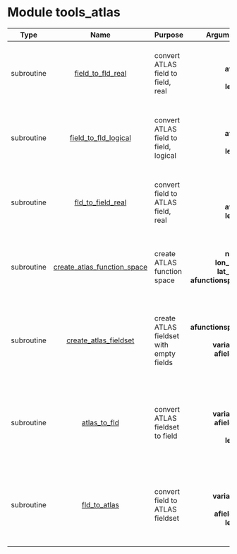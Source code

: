 # Module tools_atlas

| Type | Name | Purpose | Arguments |     | Type | Intent |
| :--: | :--: | :------ | ----: | :-------- | :--: | :----: |
| subroutine | [field_to_fld_real](https://github.com/JCSDA/saber/tree/develop/src/saber/util/tools_atlas.F90#L44) | convert ATLAS field to field, real | **mpl**<br>**afield**<br>**fld**<br>**lev2d** |  MPI data<br> ATLAS field<br> Field<br> Level for 2D variables | type(mpl_type)<br>type(atlas_field)<br>real(kind_real)<br>character(len=*) | inout<br>in<br>out<br>in |
| subroutine | [field_to_fld_logical](https://github.com/JCSDA/saber/tree/develop/src/saber/util/tools_atlas.F90#L134) | convert ATLAS field to field, logical | **mpl**<br>**afield**<br>**fld**<br>**lev2d** |  MPI data<br> ATLAS field<br> Field<br> Level for 2D variables | type(mpl_type)<br>type(atlas_field)<br>logical<br>character(len=*) | inout<br>in<br>out<br>in |
| subroutine | [fld_to_field_real](https://github.com/JCSDA/saber/tree/develop/src/saber/util/tools_atlas.F90#L244) | convert field to ATLAS field, real | **mpl**<br>**fld**<br>**afield**<br>**lev2d** |  MPI data<br> Field<br> ATLAS field<br> Level for 2D variables | type(mpl_type)<br>real(kind_real)<br>type(atlas_field)<br>character(len=*) | inout<br>in<br>inout<br>in |
| subroutine | [create_atlas_function_space](https://github.com/JCSDA/saber/tree/develop/src/saber/util/tools_atlas.F90#L331) | create ATLAS function space | **nmga**<br>**lon_mga**<br>**lat_mga**<br>**afunctionspace** |  Number of nodes<br> Longitudes<br> Latitudes<br> ATLAS function space | integer<br>real(kind_real)<br>real(kind_real)<br>type(atlas_functionspace) | in<br>in<br>in<br>out |
| subroutine | [create_atlas_fieldset](https://github.com/JCSDA/saber/tree/develop/src/saber/util/tools_atlas.F90#L363) | create ATLAS fieldset with empty fields | **afunctionspace**<br>**nl**<br>**variables**<br>**afieldset** |  ATLAS function space<br> Number of levels<br> Variables names<br> ATLAS fieldset | type(atlas_functionspace)<br>integer<br>character(len=*)<br>type(atlas_fieldset) | in<br>in<br>in<br>out |
| subroutine | [atlas_to_fld](https://github.com/JCSDA/saber/tree/develop/src/saber/util/tools_atlas.F90#L399) | convert ATLAS fieldset to field | **mpl**<br>**variables**<br>**afieldset**<br>**fld**<br>**lev2d** |  MPI data<br> Variables names<br> ATLAS fieldset<br> Field<br> Level for 2D variables | type(mpl_type)<br>character(len=*)<br>type(atlas_fieldset)<br>real(kind_real)<br>character(len=*) | inout<br>in<br>inout<br>out<br>in |
| subroutine | [fld_to_atlas](https://github.com/JCSDA/saber/tree/develop/src/saber/util/tools_atlas.F90#L438) | convert field to ATLAS fieldset | **mpl**<br>**variables**<br>**fld**<br>**afieldset**<br>**lev2d** |  MPI data<br> Variables names<br> Field<br> ATLAS fieldset<br> Level for 2D variables | type(mpl_type)<br>character(len=*)<br>real(kind_real)<br>type(atlas_fieldset)<br>character(len=*) | inout<br>in<br>in<br>inout<br>in |
